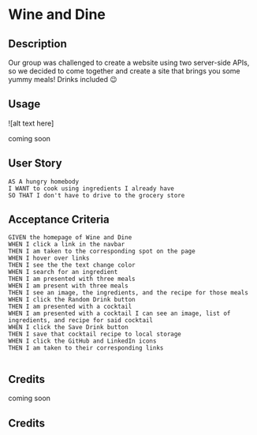 # Wine and Dine

## Description 


Our group was challenged to create a website using two server-side APIs, so we decided to come together and create a site that brings you some yummy meals! Drinks included 😉 


## Usage

![alt text here]

coming soon


## User Story
```
AS A hungry homebody
I WANT to cook using ingredients I already have
SO THAT I don't have to drive to the grocery store

```

## Acceptance Criteria
```
GIVEN the homepage of Wine and Dine
WHEN I click a link in the navbar 
THEN I am taken to the corresponding spot on the page
WHEN I hover over links
THEN I see the the text change color
WHEN I search for an ingredient
THEN I am presented with three meals
WHEN I am present with three meals
THEN I see an image, the ingredients, and the recipe for those meals
WHEN I click the Random Drink button
THEN I am presented with a cocktail
WHEN I am presented with a cocktail I can see an image, list of ingredients, and recipe for said cocktail
WHEN I click the Save Drink button
THEN I save that cocktail recipe to local storage
WHEN I click the GitHub and LinkedIn icons
THEN I am taken to their corresponding links


```


## Credits 
coming soon


## Credits 

